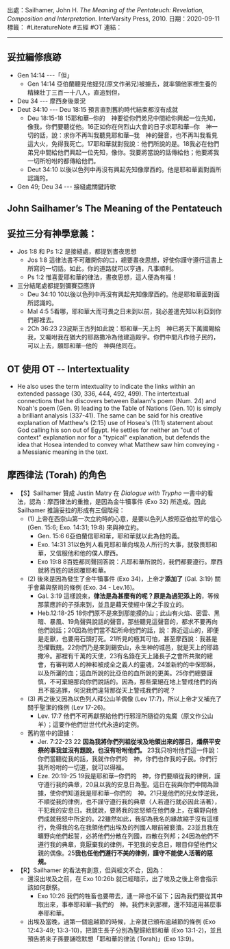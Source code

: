 出處：Sailhamer, John H. *The Meaning of the Pentateuch: Revelation, Composition and Interpretation.* InterVarsity Press, 2010.
日期：2020-09-11
標籤： #LiteratureNote #五經 #OT
連結：

---
## 妥拉編修痕跡
- Gen 14:14 ---「但」
	- Gen 14:14 亞伯蘭聽見他姪兒(原文作弟兄)被擄去，就率領他家裡生養的精練壯丁三百一十八人，直追到但，
- Deu 34 --- 摩西身後景況
- Deut 34:10 --- Deu 18:15 預言直到舊約時代結束都沒有成就
	- Deu 18:15-18 15耶和華─你的　神要從你們弟兄中間給你興起一位先知，像我，你們要聽從他。16正如你在何烈山大會的日子求耶和華─你　神一切的話，說：求你不再叫我聽見耶和華─我　神的聲音，也不再叫我看見這大火，免得我死亡。17耶和華就對我說：他們所說的是。18我必在他們弟兄中間給他們興起一位先知，像你。我要將當說的話傳給他；他要將我一切所吩咐的都傳給他們。
	- Deut 34:10 以後以色列中再沒有興起先知像摩西的。他是耶和華面對面所認識的。
- Gen 49; Deu 34 --- 接縫處關鍵詩歌


## John Sailhamer’s The Meaning of the Pentateuch

## 妥拉三分有神學意義：
- Jos 1:8 和 Ps 1:2 是接縫處，都提到晝夜思想
	- Jos 1:8 這律法書不可離開你的口，總要晝夜思想，好使你謹守遵行這書上所寫的一切話。如此，你的道路就可以亨通，凡事順利。
	- Ps 1:2 惟喜愛耶和華的律法，晝夜思想，這人便為有福！
- 三分結尾處都提到彌賽亞應許
	- Deu 34:10 10以後以色列中再沒有興起先知像摩西的。他是耶和華面對面所認識的。
	- Mal 4:5 5看哪，耶和華大而可畏之日未到以前，我必差遣先知以利亞到你們那裡去。
	- 2Ch 36:23 23波斯王古列如此說：耶和華─天上的　神已將天下萬國賜給我，又囑咐我在猶大的耶路撒冷為他建造殿宇。你們中間凡作他子民的，可以上去，願耶和華─他的　神與他同在。

## OT 使用 OT -- Intertextuality 
- He also uses the term intextuality to indicate the links within an extended passage (30, 336, 444, 492, 499). The intertextual connections that he discovers between Balaam's poem (Num. 24) and Noah's poem (Gen. 9) leading to the Table of Nations (Gen. 10) is simply a brilliant analysis (337-41). The same can be said for his creative explanation of Matthew's (2:15) use of Hosea's (11:1) statement about God calling his son out of Egypt. He settles for neither an "out of context" explanation nor for a "typical" explanation, but defends the idea that Hosea intended to convey what Matthew saw him conveying - a Messianic meaning in the text.

## 摩西律法 (Torah) 的角色
 - 【S】Sailhamer 贊成 Justin Matry 在 *Dialogue with Trypho* 一書中的看法，認為：摩西律法的重擔，是因為金牛犢事件 (Exo 32) 所造成。因此 Sailhamer 推論妥拉的形成有三個階段：
	 - (1) 上帝在西奈山第一次立約時的心意，是要以色列人按照亞伯拉罕的信心  (Gen. 15:6; Exo. 14:31; 19:8) 來與神立約。
		 - Gen. 15:6 6亞伯蘭信耶和華，耶和華就以此為他的義。
		 - Exo. 14:31 31以色列人看見耶和華向埃及人所行的大事，就敬畏耶和華，又信服他和他的僕人摩西。
		 - Exo 19:8 8百姓都同聲回答說：凡耶和華所說的，我們都要遵行。摩西就將百姓的話回覆耶和華。
	 - (2) 後來是因為發生了金牛犢事件 (Exo 34)，上帝才**添加了** (Gal. 3:19) 關乎會幕與祭司的條例 (Exo. 34 - Lev.16)。
		 - Gal. 3:19 這樣說來，**律法是為甚麼有的呢？原是為過犯添上的**，等候那蒙應許的子孫來到，並且是藉天使經中保之手設立的。
		 - Heb.12:18-25 18你們原不是來到那能摸的山；此山有火焰、密雲、黑暗、暴風、19角聲與說話的聲音。那些聽見這聲音的，都求不要再向他們說話；20因為他們當不起所命他們的話，說：靠近這山的，即便是走獸，也要用石頭打死。21所見的極其可怕，甚至摩西說：我甚是恐懼戰兢。22你們乃是來到錫安山，永生神的城邑，就是天上的耶路撒冷。那裡有千萬的天使，23有名錄在天上諸長子之會所共聚的總會，有審判眾人的神和被成全之義人的靈魂，24並新約的中保耶穌，以及所灑的血；這血所說的比亞伯的血所說的更美。25你們總要謹慎，不可棄絕那向你們說話的。因為，那些棄絕在地上警戒他們的尚且不能逃罪，何況我們違背那從天上警戒我們的呢？
	 - (3) 再之後又因為以色列人拜公山羊偶像 (Lev 17:7)，所以上帝才又補充了關乎聖潔的條例 (Lev 17-26)。
		 - Lev. 17:7 他們不可再獻祭給他們行邪淫所隨從的鬼魔（原文作公山羊）；這要作他們世世代代永遠的定例。
	- 舊約當中的證據：
		-  Jer. 7:22-23 22 **因為我將你們列祖從埃及地領出來的那日，燔祭平安祭的事我並沒有題說，也沒有吩咐他們。** 23我只吩咐他們這一件說：你們當聽從我的話，我就作你們的　神，你們也作我的子民。你們行我所吩咐的一切道，就可以得福。
		 - Eze. 20:19-25 19我是耶和華─你們的　神，你們要順從我的律例，謹守遵行我的典章，20且以我的安息日為聖。這日在我與你們中間為證據，使你們知道我是耶和華─你們的　神。21只是他們的兒女悖逆我，不順從我的律例，也不謹守遵行我的典章（人若遵行就必因此活著），干犯我的安息日。我就說，要將我的忿怒傾在他們身上，在曠野向他們成就我怒中所定的。22雖然如此，我卻為我名的緣故縮手沒有這樣行，免得我的名在我領他們出埃及的列國人眼前被褻瀆。23並且我在曠野向他們起誓，必將他們分散在列國，四散在列邦；24因為他們不遵行我的典章，竟厭棄我的律例，干犯我的安息日，眼目仰望他們父親的偶像。25**我也任他們遵行不美的律例，謹守不能使人活著的惡規。** 
- 【R】Sailhamer 的看法有創意，但與經文不合，因為：
	- 還沒出埃及之前，在 Exo 10:26b 就已經暗示，出了埃及之後上帝會指示該如何獻祭。
		- Exo 10:26 我們的牲畜也要帶去，連一蹄也不留下；因為我們要從其中取出來，事奉耶和華─我們的　神。我們未到那裡，還不知道用甚麼事奉耶和華。
	- 出埃及當晚，過第一個逾越節的時候，上帝就已頒布逾越節的條例 (Exo 12:43-49; 13:3-10)，把頭生長子分別為聖歸給耶和華 (Exo 13:1-2)，並且預告將來子孫要誦唸默想「耶和華的律法 (Torah)」(Exo 13:9)。



